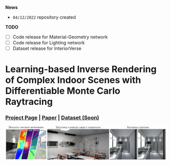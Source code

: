 **News**

- `04/12/2022` repository created

**TODO**

- [ ] Code release for Material-Geometry network
- [ ] Code release for Lighting network
- [ ] Dataset release for InteriorVerse

# Learning-based Inverse Rendering of Complex Indoor Scenes with Differentiable Monte Carlo Raytracing

### [Project Page](https://jingsenzhu.github.io/invrend/) | [Paper](https://arxiv.org/abs/2211.03017) | [Dataset (Soon)](#)

![teaser](assets/teaser.png)